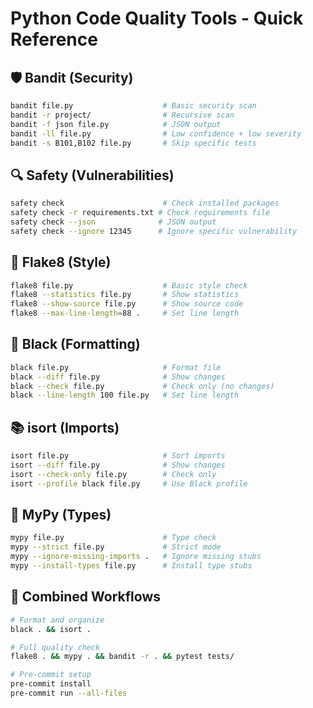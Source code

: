 # Python Code Quality Tools - Quick Reference

## 🛡️ Bandit (Security)
```bash
bandit file.py                    # Basic security scan
bandit -r project/                # Recursive scan
bandit -f json file.py            # JSON output
bandit -ll file.py                # Low confidence + low severity
bandit -s B101,B102 file.py       # Skip specific tests
```

## 🔍 Safety (Vulnerabilities)
```bash
safety check                      # Check installed packages
safety check -r requirements.txt # Check requirements file
safety check --json              # JSON output
safety check --ignore 12345      # Ignore specific vulnerability
```

## 📏 Flake8 (Style)
```bash
flake8 file.py                    # Basic style check
flake8 --statistics file.py       # Show statistics
flake8 --show-source file.py      # Show source code
flake8 --max-line-length=88 .     # Set line length
```

## 🎨 Black (Formatting)
```bash
black file.py                     # Format file
black --diff file.py              # Show changes
black --check file.py             # Check only (no changes)
black --line-length 100 file.py   # Set line length
```

## 📚 isort (Imports)
```bash
isort file.py                     # Sort imports
isort --diff file.py              # Show changes
isort --check-only file.py        # Check only
isort --profile black file.py     # Use Black profile
```

## 🎯 MyPy (Types)
```bash
mypy file.py                      # Type check
mypy --strict file.py             # Strict mode
mypy --ignore-missing-imports .   # Ignore missing stubs
mypy --install-types file.py      # Install type stubs
```

## 🔧 Combined Workflows
```bash
# Format and organize
black . && isort .

# Full quality check
flake8 . && mypy . && bandit -r . && pytest tests/

# Pre-commit setup
pre-commit install
pre-commit run --all-files
```

